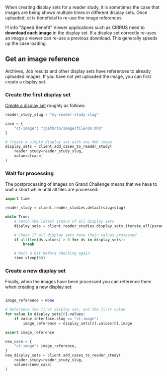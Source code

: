 When creating display sets for a reader study, it is sometimes the case that images are being shown multiple times in different display sets. Once uploaded, ot is beneficial to re-use the image references.

!!! info "Speed Benefit"
    Viewer applications such as CIRRUS need to **download each image** in the display set. If a display set correctly re-uses an image a viewer can re-use a previous download. This generally speeds up the case loading.

## Get an image reference

Archives, Job results and other display sets have references to already uploaded images. If you have not yet uploaded the image, you can first create a display set.

### Create the first display set
[Create a display set](../reader_study/create_display_sets.md) roughly as follows:

```Python
reader_study_slug = "my-reader-study-slug"

case = {
    "ct-image": "/path/to/image/file/00.mhd"
}

# Create a simple display set with one MHD image
display_sets = client.add_cases_to_reader_study(
    reader_study=reader_study_slug,
    values=[case]
)
```

### Wait for processing
The postprocessing of images on Grand Challenge means that we have to wait a short while until all files are processed:

```Python
import time

reader_study = client.reader_studies.detail(slug=slug)

while True:
    # Fetch the latest status of all display sets
    display_sets = client.reader_studies.display_sets.iterate_all(params={"reader_study": reader_study.pk})

    # Check if all display sets have their values processed
    if all(len(ds.values) > 0 for ds in display_sets):
        break

    # Wait a bit before checking again
    time.sleep(60)
```


### Create a new display set

Finally, when the images have been processed you can reference them when creating a new display set:

```Python

image_reference = None

# Reference the first display set, and the first value
for value in display_sets[0].values:
    if value.interface.slug == "ct-image":
        image_reference = display_sets[0].values[0].image

assert image_reference

new_case = {
    "ct-image": image_reference,
}
new_display_sets = client.add_cases_to_reader_study(
    reader_study=reader_study_slug,
    values=[new_case]
)
```
